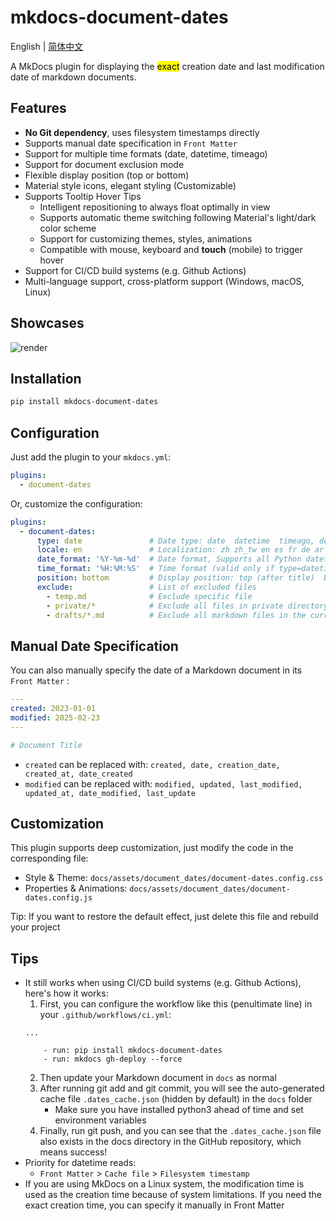 # mkdocs-document-dates

English | [简体中文](README_zh.md)



A MkDocs plugin for displaying the <mark>exact</mark> creation date and last modification date of markdown documents.

## Features

- **No Git dependency**, uses filesystem timestamps directly
- Supports manual date specification in `Front Matter`
- Support for multiple time formats (date, datetime, timeago)
- Support for document exclusion mode
- Flexible display position (top or bottom)
- Material style icons, elegant styling (Customizable)
- Supports Tooltip Hover Tips
  - Intelligent repositioning to always float optimally in view
  - Supports automatic theme switching following Material's light/dark color scheme
  - Support for customizing themes, styles, animations
  - Compatible with mouse, keyboard and **touch** (mobile) to trigger hover
- Support for CI/CD build systems (e.g. Github Actions)
- Multi-language support, cross-platform support (Windows, macOS, Linux)

## Showcases

![render](render.gif)

## Installation

```bash
pip install mkdocs-document-dates
```

## Configuration

Just add the plugin to your `mkdocs.yml`:

```yaml
plugins:
  - document-dates
```

Or, customize the configuration:

```yaml
plugins:
  - document-dates:
      type: date               # Date type: date  datetime  timeago, default: date
      locale: en               # Localization: zh zh_tw en es fr de ar ja ko ru, default: en
      date_format: '%Y-%m-%d'  # Date format, Supports all Python datetime format strings, e.g., %Y-%m-%d, %b %d, %Y, etc
      time_format: '%H:%M:%S'  # Time format (valid only if type=datetime)
      position: bottom         # Display position: top (after title)  bottom (end of document), default: bottom
      exclude:                 # List of excluded files
        - temp.md              # Exclude specific file
        - private/*            # Exclude all files in private directory, including subdirectories
        - drafts/*.md          # Exclude all markdown files in the current directory drafts, but not subdirectories
```

## Manual Date Specification

You can also manually specify the date of a Markdown document in its `Front Matter` :

```yaml
---
created: 2023-01-01
modified: 2025-02-23
---

# Document Title
```

- `created` can be replaced with: `created, date, creation_date, created_at, date_created`
- `modified` can be replaced with: `modified, updated, last_modified, updated_at, date_modified, last_update`

## Customization

This plugin supports deep customization, just modify the code in the corresponding file:

- Style & Theme: `docs/assets/document_dates/document-dates.config.css`
- Properties & Animations: `docs/assets/document_dates/document-dates.config.js`

Tip: If you want to restore the default effect, just delete this file and rebuild your project

## Tips

- It still works when using CI/CD build systems (e.g. Github Actions), here's how it works:
    1. First, you can configure the workflow like this (penultimate line) in your `.github/workflows/ci.yml`:
    ```
    ...
    
        - run: pip install mkdocs-document-dates
        - run: mkdocs gh-deploy --force
    ```
    2. Then update your Markdown document in `docs` as normal
    3. After running git add and git commit, you will see the auto-generated cache file `.dates_cache.json` (hidden by default) in the `docs` folder
        - Make sure you have installed python3 ahead of time and set environment variables
    4. Finally, run git push, and you can see that the `.dates_cache.json` file also exists in the docs directory in the GitHub repository, which means success!
- Priority for datetime reads:
    - `Front Matter` > `Cache file` > `Filesystem timestamp`
- If you are using MkDocs on a Linux system, the modification time is used as the creation time because of system limitations. If you need the exact creation time, you can specify it manually in Front Matter